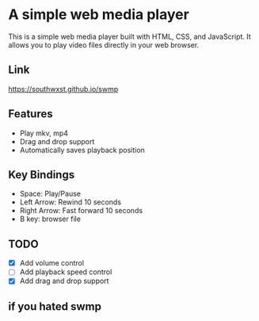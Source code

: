 # A simple web media player

This is a simple web media player built with HTML, CSS, and JavaScript. It allows you to play video files directly in your web browser.

## Link

https://southwxst.github.io/swmp

## Features

- Play mkv, mp4
- Drag and drop support
- Automatically saves playback position
 
## Key Bindings

- Space: Play/Pause
- Left Arrow: Rewind 10 seconds
- Right Arrow: Fast forward 10 seconds
- B key: browser file
 
## TODO

- [x] Add volume control
- [ ] Add playback speed control
- [x] Add drag and drop support

## if you hated swmp

